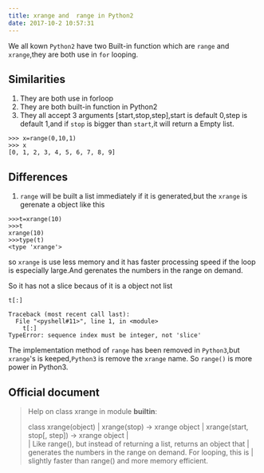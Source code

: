 ```yaml
---
title: xrange and  range in Python2
date: 2017-10-2 10:57:31
---
```


We all kown `Python2` have two Built-in function which are `range` and `xrange`,they are both  use in `for` looping.

## Similarities ##
1. They are both use in forloop 
2. They are both built-in function in Python2
3. They all accept 3 arguments [start,stop,step],start is default 0,step is default 1,and if `stop` is bigger than `start`,it will return a Empty list.

```
>>> x=range(0,10,1)  
>>> x  
[0, 1, 2, 3, 4, 5, 6, 7, 8, 9]  

``` 


## Differences ##

1. `range` will be built a list immediately if it is generated,but the `xrange` is gerenate a object like this

```
>>>t=xrange(10)  
>>>t  
xrange(10)  
>>>type(t)  
<type 'xrange'>  

```
so `xrange` is use less memory and it has faster processing speed if the loop is especially large.And gerenates the numbers in the range on demand.

So it has not a slice becaus of it is a object not  list 

```
t[:]

Traceback (most recent call last):  
  File "<pyshell#11>", line 1, in <module>  
    t[:]
TypeError: sequence index must be integer, not 'slice'

```
The implementation method of `range` has been removed in `Python3`,but `xrange`'s is keeped,`Python3` is remove the `xrange` name.
So `range()` is more power in Python3.

## Official document ##

>Help on class xrange in module __builtin__:
>
>class xrange(object)
> |  xrange(stop) -> xrange object
> |  xrange(start, stop[, step]) -> xrange object
> |  
> |  Like range(), but instead of returning a list, returns an object that
> |  generates the numbers in the range on demand.  For looping, this is 
> |  slightly faster than range() and more memory efficient.

